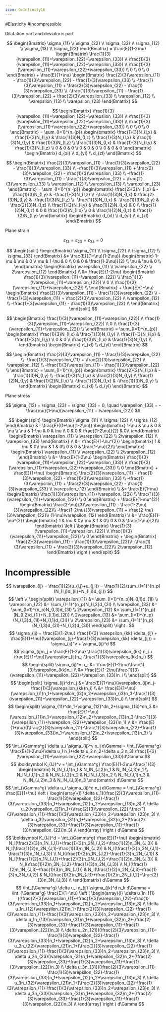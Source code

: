 ```yaml
---
icon: OcInfinity16
---
```


#Elasticity #Incompressible 

Dilatation part and deviatoric part

$$
\begin{Bmatrix}
\sigma_{11} \\ \sigma_{22} \\ \sigma_{33} \\ \sigma_{12} \\ \sigma_{13} \\ \sigma_{23}
\end{Bmatrix} = 
\frac{E}{1-2\nu}
\begin{Bmatrix}
\frac{1}{3}(\varepsilon_{11}+\varepsilon_{22}+\varepsilon_{33}) \\ 
\frac{1}{3}(\varepsilon_{11}+\varepsilon_{22}+\varepsilon_{33}) \\ 
\frac{1}{3}(\varepsilon_{11}+\varepsilon_{22}+\varepsilon_{33}) \\ 
0 \\ 0 \\ 0
\end{Bmatrix} + 
\frac{E}{1+\nu}
\begin{Bmatrix}
 \frac{2}{3}\varepsilon_{11} - \frac{1}{3}\varepsilon_{22} - \frac{1}{3}\varepsilon_{33} \\
-\frac{1}{3}\varepsilon_{11} + \frac{2}{3}\varepsilon_{22} - \frac{1}{3}\varepsilon_{33} \\
-\frac{1}{3}\varepsilon_{11} - \frac{1}{3}\varepsilon_{22} + \frac{2}{3}\varepsilon_{33} \\ 
\varepsilon_{12} \\ \varepsilon_{13} \\ \varepsilon_{23}
\end{Bmatrix}
$$

$$
\begin{Bmatrix}
\frac{1}{3}(\varepsilon_{11}+\varepsilon_{22}+\varepsilon_{33}) \\ 
\frac{1}{3}(\varepsilon_{11}+\varepsilon_{22}+\varepsilon_{33}) \\ 
\frac{1}{3}(\varepsilon_{11}+\varepsilon_{22}+\varepsilon_{33}) \\ 
0 \\ 0 \\ 0
\end{Bmatrix} = \sum_{I=1}^{n_{p}}
\begin{bmatrix}
\frac{1}{3}N_{I,x} & \frac{1}{3}N_{I,y} & \frac{1}{3}N_{I,z} \\
\frac{1}{3}N_{I,x} & \frac{1}{3}N_{I,y} & \frac{1}{3}N_{I,z} \\
\frac{1}{3}N_{I,x} & \frac{1}{3}N_{I,y} & \frac{1}{3}N_{I,z} \\
0 & 0 & 0 \\ 0 & 0 & 0 \\ 0 & 0 & 0 
\end{bmatrix}
\begin{Bmatrix}
d_{xI} \\ d_{yI} \\ d_{zI}
\end{Bmatrix}
$$

$$
\begin{Bmatrix}
 \frac{2}{3}\varepsilon_{11} - \frac{1}{3}\varepsilon_{22} - \frac{1}{3}\varepsilon_{33} \\
-\frac{1}{3}\varepsilon_{11} + \frac{2}{3}\varepsilon_{22} - \frac{1}{3}\varepsilon_{33} \\
-\frac{1}{3}\varepsilon_{11} - \frac{1}{3}\varepsilon_{22} + \frac{2}{3}\varepsilon_{33} \\ 
\varepsilon_{12} \\ \varepsilon_{13} \\ \varepsilon_{23}
\end{Bmatrix} = \sum_{I=1}^{n_{p}}
\begin{bmatrix}
 \frac{2}{3}N_{I,x} & -\frac{1}{3}N_{I,y} & -\frac{1}{3}N_{I,z} \\
-\frac{1}{3}N_{I,x} &  \frac{2}{3}N_{I,y} & -\frac{1}{3}N_{I,z} \\
-\frac{1}{3}N_{I,x} & -\frac{1}{3}N_{I,y} &  \frac{2}{3}N_{I,z} \\
 \frac{1}{2}N_{I,y} &  \frac{1}{2}N_{I,x} & 0 \\
 \frac{1}{2}N_{I,z} & 0 & \frac{1}{2}N_{I,x} \\
 0 & \frac{1}{2}N_{I,z} & \frac{1}{2}N_{I,y} 
\end{bmatrix}
\begin{Bmatrix}
d_{xI} \\ d_{yI} \\ d_{zI}
\end{Bmatrix}
$$

Plane strain

$$
\varepsilon_{13} = \varepsilon_{23} = \varepsilon_{33} = 0
$$

$$
\begin{split}
\begin{Bmatrix}
\sigma_{11} \\ \sigma_{22} \\ \sigma_{12} \\ \sigma_{33}
\end{Bmatrix} &= \frac{E}{(1+\nu)(1-2\nu)}
\begin{bmatrix}
1-\nu &   \nu & 0 \\
  \nu & 1-\nu & 0 \\
    0 &     0 & \frac{(1-2\nu)}{2} \\
  \nu &   \nu & 0 \\
\end{bmatrix}
\begin{Bmatrix}
\varepsilon_{11} \\ \varepsilon_{22} \\ 2\varepsilon_{12}
\end{Bmatrix} \\ 
&= 
\frac{E}{1-2\nu}
\begin{Bmatrix}
\frac{1}{3}(\varepsilon_{11}+\varepsilon_{22}) \\ 
\frac{1}{3}(\varepsilon_{11}+\varepsilon_{22}) \\ 
0 \\
\frac{1}{3}(\varepsilon_{11}+\varepsilon_{22}) \\ 
\end{Bmatrix} + 
\frac{E}{1+\nu}
\begin{Bmatrix}
 \frac{2}{3}\varepsilon_{11} - \frac{1}{3}\varepsilon_{22} \\
-\frac{1}{3}\varepsilon_{11} + \frac{2}{3}\varepsilon_{22} \\
\varepsilon_{12} \\
-\frac{1}{3}\varepsilon_{11} - \frac{1}{3}\varepsilon_{22} \\ 
\end{Bmatrix}
\end{split}
$$

$$
\begin{Bmatrix}
\frac{1}{3}(\varepsilon_{11}+\varepsilon_{22}) \\ 
\frac{1}{3}(\varepsilon_{11}+\varepsilon_{22}) \\ 
0 \\
\frac{1}{3}(\varepsilon_{11}+\varepsilon_{22}) \\ 
\end{Bmatrix} = \sum_{I=1}^{n_{p}}
\begin{bmatrix}
\frac{1}{3}N_{I,x} & \frac{1}{3}N_{I,y} \\
\frac{1}{3}N_{I,x} & \frac{1}{3}N_{I,y} \\
0 & 0 \\
\frac{1}{3}N_{I,x} & \frac{1}{3}N_{I,y} \\
\end{bmatrix}
\begin{Bmatrix}
d_{xI} \\ d_{yI} 
\end{Bmatrix}
$$


$$
\begin{Bmatrix}
 \frac{2}{3}\varepsilon_{11} - \frac{1}{3}\varepsilon_{22} \\
-\frac{1}{3}\varepsilon_{11} + \frac{2}{3}\varepsilon_{22} \\
\varepsilon_{12} \\
-\frac{1}{3}\varepsilon_{11} - \frac{1}{3}\varepsilon_{22} \\ 
\end{Bmatrix} = \sum_{I=1}^{n_{p}}
\begin{bmatrix}
 \frac{2}{3}N_{I,x} & -\frac{1}{3}N_{I,y} \\
-\frac{1}{3}N_{I,x} &  \frac{2}{3}N_{I,y} \\
 \frac{1}{2}N_{I,y} &  \frac{1}{2}N_{I,x} \\
-\frac{1}{3}N_{I,x} & -\frac{1}{3}N_{I,y} \\
\end{bmatrix}
\begin{Bmatrix}
d_{xI} \\ d_{yI}
\end{Bmatrix}
$$

Plane stress

$$
\sigma_{13} = \sigma_{23} = \sigma_{33} = 0, \quad 
\varepsilon_{33} = -\frac{\nu}{1-\nu}(\varepsilon_{11} + \varepsilon_{22})
$$

$$
\begin{split}
\begin{Bmatrix}
\sigma_{11} \\ \sigma_{22} \\ \sigma_{12}
\end{Bmatrix} &= \frac{E}{(1+\nu)(1-2\nu)}
\begin{bmatrix}
1-\nu &   \nu & 0 & \nu \\
  \nu & 1-\nu & 0 & \nu \\
    0 &     0 & \frac{(1-2\nu)}{2} & 0\\
\end{bmatrix} 
\begin{Bmatrix}
\varepsilon_{11} \\ \varepsilon_{22} \\ 2\varepsilon_{12} \\ \varepsilon_{33}
\end{Bmatrix} \\ &= \frac{E}{1-\nu^{2}}
\begin{bmatrix}
  1 & \nu & 0\\
\nu &   1 & 0\\
  0 &   0 & \frac{1-\nu}{2}\\
\end{bmatrix} 
\begin{Bmatrix}
\varepsilon_{11} \\ \varepsilon_{22} \\ 2\varepsilon_{12}
\end{Bmatrix} \\ &=
\frac{E}{1-2\nu}
\begin{Bmatrix}
\frac{1}{3}(\varepsilon_{11}+\varepsilon_{22}+\varepsilon_{33}) \\ 
\frac{1}{3}(\varepsilon_{11}+\varepsilon_{22}+\varepsilon_{33}) \\ 
0
\end{Bmatrix} + 
\frac{E}{1+\nu}
\begin{Bmatrix}
 \frac{2}{3}\varepsilon_{11} - \frac{1}{3}\varepsilon_{22} - \frac{1}{3}\varepsilon_{33} \\
-\frac{1}{3}\varepsilon_{11} + \frac{2}{3}\varepsilon_{22} - \frac{1}{3}\varepsilon_{33} \\
\varepsilon_{12}
\end{Bmatrix} \\ &=
\frac{E}{1-\nu}
\begin{Bmatrix}
\frac{1}{3}(\varepsilon_{11}+\varepsilon_{22}) \\ 
\frac{1}{3}(\varepsilon_{11}+\varepsilon_{22}) \\ 
0
\end{Bmatrix} + 
\frac{E}{1-\nu^{2}}
\begin{Bmatrix}
 \frac{2-\nu}{3}\varepsilon_{11} - \frac{1-2\nu}{3}\varepsilon_{22}\\
-\frac{1-2\nu}{3}\varepsilon_{11} + \frac{2-\nu}{3}\varepsilon_{22}\\
(1-\nu)\varepsilon_{12}
\end{Bmatrix} \\ &= \frac{E}{1-\nu^{2}}
\begin{bmatrix}
  1 & \nu & 0\\
\nu &   1 & 0\\
  0 &   0 & \frac{1-\nu}{2}\\
\end{bmatrix} 
\left (
\begin{Bmatrix}
\frac{1}{3}(\varepsilon_{11}+\varepsilon_{22}) \\ 
\frac{1}{3}(\varepsilon_{11}+\varepsilon_{22}) \\ 
0
\end{Bmatrix} + 
\begin{Bmatrix}
 \frac{2}{3}\varepsilon_{11} - \frac{1}{3}\varepsilon_{22}\\
-\frac{1}{3}\varepsilon_{11} + \frac{2}{3}\varepsilon_{22}\\
2\varepsilon_{12}
\end{Bmatrix}
\right )
\end{split}
$$
# Incompressible
$$
\varepsilon_{ij} = \frac{1}{2}(u_{i,j}+u_{j,i}) = \frac{1}{2}\sum_{I=1}^{n_p}(N_{I,j}d_{iI}+N_{I,i}d_{jI})
$$
$$
\left \{
\begin{split}
\varepsilon_{11} &= \sum_{I=1}^{n_p}N_{I,1}d_{1I} \\
\varepsilon_{22} &= \sum_{I=1}^{n_p}N_{I,2}d_{2I} \\
\varepsilon_{33} &= \sum_{I=1}^{n_p}N_{I,3}d_{3I} \\
2\varepsilon_{12} &= \sum_{I=1}^{n_p}(N_{I,2}d_{1I}+N_{I,1}d_{2I}) \\
2\varepsilon_{13} &= \sum_{I=1}^{n_p}(N_{I,3}d_{1I}+N_{I,1}d_{3I}) \\
2\varepsilon_{23} &= \sum_{I=1}^{n_p}(N_{I,3}d_{2I}+N_{I,2}d_{3I})
\end{split}
\right .
$$
$$
\sigma_{ij} = \frac{E}{1-2\nu} \frac{1}{3} \varepsilon_{kk} \delta_{ij} + \frac{E}{1+\nu}(\varepsilon_{ij}-\frac{1}{3}\varepsilon_{kk} \delta_{ij}) = \sigma_{ij}^v + \sigma_{ij}^d
$$
$$
\sigma_{ij}n_j = \frac{E}{1-2\nu} \frac{1}{3}\varepsilon_{kk} n_i + \frac{E}{1+\nu}(\varepsilon_{ij}n_j-\frac{1}{3}\varepsilon_{kk}n_i)
$$
$$
\begin{split}
\sigma_{ij}^v n_j &= \frac{E}{1-2\nu}\frac{1}{3}\varepsilon_{kk}n_i \\
&= \frac{E}{1-2\nu}\frac{1}{3}(\varepsilon_{11}+\varepsilon_{22}+\varepsilon_{33})n_i \\
\end{split}
$$
$$
\begin{split}
\sigma_{ij}^d n_j &= \frac{E}{1+\nu}(\varepsilon_{ij}n_j-\frac{1}{3}\varepsilon_{kk}n_i) \\
&= \frac{E}{1+\nu}(\varepsilon_{i1}n_1+\varepsilon_{i2}n_2+\varepsilon_{i3}n_3-\frac{1}{3}(\varepsilon_{11}+\varepsilon_{22}+\varepsilon_{33})n_i) \\
\end{split}
$$
$$
\begin{split}
\sigma_{11}^dn_1+\sigma_{12}^dn_2+\sigma_{13}^dn_3
&= \frac{E}{1+\nu}(\varepsilon_{11}n_1+\varepsilon_{12}n_2+\varepsilon_{13}n_3-\frac{1}{3}(\varepsilon_{11}+\varepsilon_{22}+\varepsilon_{33})n_1) \\
&= \frac{E}{1+\nu}((\frac{2}{3}\varepsilon_{11}-\frac{1}{3}\varepsilon_{22}-\frac{1}{3}\varepsilon_{33})n_1+\varepsilon_{12}n_2+\varepsilon_{13}n_3) \\
\end{split}
$$
$$
\int_{\Gamma^g} \delta u_i \sigma_{ij}^v n_j d\Gamma = \int_{\Gamma^g} \frac{E}{1-2\nu}(\delta u_1 n_1+\delta u_2 n_2+\delta u_3 n_3) \frac{1}{3}(\varepsilon_{11}+\varepsilon_{22}+\varepsilon_{33})d\Gamma
$$
$$
\boldsymbol K_{IJ}^v = \int_{\Gamma^g} \frac{E}{1-2\nu}\frac{1}{3}
\begin{bmatrix}
    N_IN_{J,1}n_1 & N_IN_{J,2}n_1 & N_IN_{J,3}n_1 \\
    N_IN_{J,1}n_2 & N_IN_{J,2}n_2 & N_IN_{J,3}n_2 \\
    N_IN_{J,1}n_3 & N_IN_{J,2}n_3 & N_IN_{J,3}n_3
\end{bmatrix}
d\Gamma
$$
$$
\int_{\Gamma^g} \delta u_i \sigma_{ij}^d n_j d\Gamma = \int_{\Gamma^g} \frac{E}{1+\nu}
\left (
\begin{array}{l}
\delta u_1((\frac{2}{3}\varepsilon_{11}-\frac{1}{3}\varepsilon_{22}-\frac{1}{3}\varepsilon_{33})n_1+\varepsilon_{12}n_2+\varepsilon_{13}n_3) \\
\delta u_2(\varepsilon_{21}n_1+(\frac{2}{3}\varepsilon_{22}-\frac{1}{3}\varepsilon_{11}-\frac{1}{3}\varepsilon_{33})n_2+\varepsilon_{23}n_3) \\
\delta u_3(\varepsilon_{31}n_1+\varepsilon_{32}n_2+(\frac{2}{3}\varepsilon_{33}-\frac{1}{3}\varepsilon_{11}-\frac{1}{3}\varepsilon_{22})n_3) \\
\end{array}
\right )
d\Gamma
$$
$$
\boldsymbol K_{IJ}^d = \int_{\Gamma^g} \frac{E}{1+\nu}
\begin{bmatrix}
    N_I(\frac{2}{3}n_1N_{J,1}+\frac{1}{2}n_2N_{J,2}+\frac{1}{2}n_3N_{J,3}) &
    N_I(\frac{1}{2}n_2N_{J,1}-\frac{1}{3}n_1N_{J,2}) &
    N_I(\frac{1}{2}n_3N_{J,1}-\frac{1}{3}n_1N_{J,3}) \\
    N_I(\frac{1}{2}n_1N_{J,2}-\frac{1}{3}n_2N_{J,1}) &
    N_I(\frac{1}{2}n_1N_{J,1}+\frac{2}{3}n_2N_{J,2}+\frac{1}{2}n_3N_{J,3}) &
    N_I(\frac{1}{2}n_3N_{J,2}-\frac{1}{3}n_2N_{J,3}) \\
    N_I(\frac{1}{2}n_1N_{J,3}-\frac{1}{3}n_3N_{J,1}) &
    N_I(\frac{1}{2}n_2N_{J,3}-\frac{1}{3}n_3N_{J,2}) &
    N_I(\frac{1}{2}n_1N_{J,1}+\frac{1}{2}n_2N_{J,2}+\frac{2}{3}n_3N_{J,3}) \\
\end{bmatrix}
d\Gamma
$$
$$
\int_{\Gamma^g} \delta u_i n_{ij} \sigma_{jk}^d n_k d\Gamma = \int_{\Gamma^g} \frac{E}{1+\nu}
\left (
\begin{array}{l}
\delta u_1n_{11}((\frac{2}{3}\varepsilon_{11}-\frac{1}{3}\varepsilon_{22}-\frac{1}{3}\varepsilon_{33})n_1+\varepsilon_{12}n_2+\varepsilon_{13}n_3) \\
\delta u_1n_{12}(\varepsilon_{21}n_1+(\frac{2}{3}\varepsilon_{22}-\frac{1}{3}\varepsilon_{11}-\frac{1}{3}\varepsilon_{33})n_2+\varepsilon_{23}n_3) \\
\delta u_1n_{13}(\varepsilon_{31}n_1+\varepsilon_{32}n_2+(\frac{2}{3}\varepsilon_{33}-\frac{1}{3}\varepsilon_{11}-\frac{1}{3}\varepsilon_{22})n_3) \\
\delta u_2n_{21}((\frac{2}{3}\varepsilon_{11}-\frac{1}{3}\varepsilon_{22}-\frac{1}{3}\varepsilon_{33})n_1+\varepsilon_{12}n_2+\varepsilon_{13}n_3) \\
\delta u_2n_{22}(\varepsilon_{21}n_1+(\frac{2}{3}\varepsilon_{22}-\frac{1}{3}\varepsilon_{11}-\frac{1}{3}\varepsilon_{33})n_2+\varepsilon_{23}n_3) \\
\delta u_2n_{23}(\varepsilon_{31}n_1+\varepsilon_{32}n_2+(\frac{2}{3}\varepsilon_{33}-\frac{1}{3}\varepsilon_{11}-\frac{1}{3}\varepsilon_{22})n_3) \\
\delta u_3n_{31}((\frac{2}{3}\varepsilon_{11}-\frac{1}{3}\varepsilon_{22}-\frac{1}{3}\varepsilon_{33})n_1+\varepsilon_{12}n_2+\varepsilon_{13}n_3) \\
\delta u_3n_{32}(\varepsilon_{21}n_1+(\frac{2}{3}\varepsilon_{22}-\frac{1}{3}\varepsilon_{11}-\frac{1}{3}\varepsilon_{33})n_2+\varepsilon_{23}n_3) \\
\delta u_3n_{33}(\varepsilon_{31}n_1+\varepsilon_{32}n_2+(\frac{2}{3}\varepsilon_{33}-\frac{1}{3}\varepsilon_{11}-\frac{1}{3}\varepsilon_{22})n_3) \\
\end{array}
\right )
d\Gamma
$$
